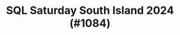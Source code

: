 ---
layout: event
title: "SQL Saturday South Island 2024 (#1084)"
subtitle: ""
tags: ["Christchurch", "South Island", "Australia", "physical", "2024", "Oceania"]
thumb: /assets/img/logos/Just_icon_Color_small.png
comments: false
data: SQLSat1084
testevent: 1
---